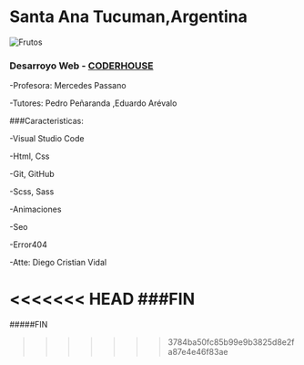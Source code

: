 # Santa Ana Tucuman,Argentina

![Frutos](https://proain.com/cdn/shop/articles/Nutrientes_en_la_produccion_de_berries.jpg?v=1603400947)

### Desarroyo Web - [CODERHOUSE](https://www.coderhouse.com "coderhouse")

-Profesora: Mercedes Passano

-Tutores: Pedro Peñaranda ,Eduardo Arévalo

###Caracteristicas:

-Visual Studio Code

-Html, Css

-Git, GitHub

-Scss, Sass

-Animaciones

-Seo

-Error404


-Atte: Diego Cristian Vidal

<<<<<<< HEAD
###FIN
=======
#####FIN
>>>>>>> 3784ba50fc85b99e9b3825d8e2fa87e4e46f83ae
